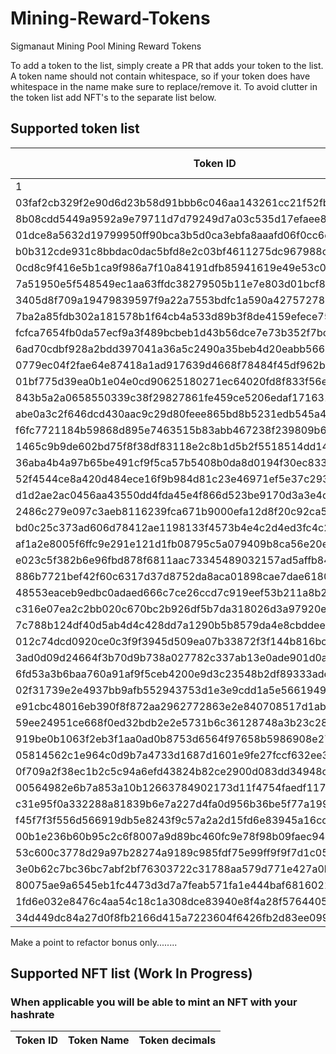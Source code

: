 # Mining-Reward-Tokens
Sigmanaut Mining Pool Mining Reward Tokens


To add a token to the list, simply create a PR that adds your token to the list. A token name should not contain whitespace, so if your token does have whitespace in the name make sure to replace/remove it. To avoid clutter in the token list add NFT's to the separate list below.

## Supported token list
| Token ID | Token Name | Token decimals | Bonus Only | Swap |
| --- | --- | --- | --- | --- |
| 1 | ERGO | 9 | False | True |
| 03faf2cb329f2e90d6d23b58d91bbb6c046aa143261cc21f52fbe2824bfcbf04 | SigUSD | 2 | True | False |
| 8b08cdd5449a9592a9e79711d7d79249d7a03c535d17efaee83e216e80a44c4b | RSN | 3 | False | True |
| 01dce8a5632d19799950ff90bca3b5d0ca3ebfa8aaafd06f0cc6dd1e97150e7f | CYPX | 4 | False | True |
| b0b312cde931c8bbdac0dac5bfd8e2c03bf4611275dc967988c8d15bd5ec20e0 | Bober | 3 | True | False |
| 0cd8c9f416e5b1ca9f986a7f10a84191dfb85941619e49e53c0dc30ebf83324b | COMET | 0 | True | False |
| 7a51950e5f548549ec1aa63ffdc38279505b11e7e803d01bcf8347e0123c88b0 | rsBTC | 8 | False | True |
| 3405d8f709a19479839597f9a22a7553bdfc1a590a427572787d7c44a88b6386 | love | 0 | True | False |
| 7ba2a85fdb302a181578b1f64cb4a533d89b3f8de4159efece75da41041537f9 | Gort | 0 | True | False |
| fcfca7654fb0da57ecf9a3f489bcbeb1d43b56dce7e73b352f7bc6f2561d2a1b | ErgOne | 8 | True | False |
| 6ad70cdbf928a2bdd397041a36a5c2490a35beb4d20eabb5666f004b103c7189 | rsHosky | 0 | True | False |
| 0779ec04f2fae64e87418a1ad917639d4668f78484f45df962b0dec14a2591d2 | MiGoreng | 0 | True | False |
| 01bf775d39ea0b1e04e0cd90625180271ec64020fd8f833f56e3e20794656e56 | AlienRocket | 0 | True | False |
| 843b5a2a0658550339c38f29827861fe459ce5206edaf17163113cccafc77af1 | GIF | 6 | True | False |
| abe0a3c2f646dcd430aac9c29d80feee865bd8b5231edb545a41105d4c8e4985 | Buns | 4 | True | False |
| f6fc7721184b59868d895e7463515b83abb467238f239809b6ef76717e444063 | Alien | 0 | True | False |
| 1465c9b9de602bd75f8f38df83118e2c8b1d5b2f5518514dd1438149053652a8 | DarkErdoge | 6 | True | False |
| 36aba4b4a97b65be491cf9f5ca57b5408b0da8d0194f30ec8330d1e8946161c1 | ErgDoge | 0 | True | False |
| 52f4544ce8a420d484ece16f9b984d81c23e46971ef5e37c29382ac50f80d5bd | AuctionCoin | 0 | True | False |
| d1d2ae2ac0456aa43550dd4fda45e4f866d523be9170d3a3e4cab43a83926334 | GreasyCex | 0 | True | False |
| 2486c279e097c3aeb8116239fca671b9000efa12d8f20c92ca5b7795a359e041 | Fucks | 5 | True | False |
| bd0c25c373ad606d78412ae1198133f4573b4e4c2d4ed3fc4c2a4547c6c6e12e | Clown | 3 | True |  False |
| af1a2e8005f6ffc9e291e121d1fb08795c5a079409b8ca56e20eb2f4f6f8553b | Doggo | 0 | True | False |
| e023c5f382b6e96fbd878f6811aac73345489032157ad5affb84aefd4956c297 | rsADA | 6 | False | True |
| 886b7721bef42f60c6317d37d8752da8aca01898cae7dae61808c4a14225edc8 | GAU | 9 | False | True |
| 48553eaceb9edbc0adaed666c7ce26ccd7c919eef53b211a8b2ffcfb25ff97c0 | ProxyToken | 5 | True | False |
| c316e07ea2c2bb020c670bc2b926df5b7da318026d3a97920ed09e7fa4110f07 | btcSHARK | 0 | True | False |
| 7c788b124df40d5ab4d4c428dd7a1290b5b8579da4e8cbddeea060b1671312da | Pumperino | 3 | True | False |
| 012c74dcd0920ce0c3f9f3945d509ea07b33872f3f144b816bcd7b664b22d5b3 | Troll | 0 | True | False |
| 3ad0d09d24664f3b70d9b738a027782c337ab13e0ade901d0adc414a5ead64fd | Rubber | 2 | True | False |
| 6fd53a3b6baa760a91af9f5ceb4200e9d3c23548b2df89333adede65a272c893 | heisenbERG | 5 | True | False |
| 02f31739e2e4937bb9afb552943753d1e3e9cdd1a5e5661949cb0cef93f907ea | Terahertz | 4 | True | False |
| e91cbc48016eb390f8f872aa2962772863e2e840708517d1ab85e57451f91bed | erGOLD | 0 | True | False |
| 59ee24951ce668f0ed32bdb2e2e5731b6c36128748a3b23c28407c5f8ccbf0f6 | Walrus | 0 | True | False |
| 919be0b1063f2eb3f1aa0ad0b8753d6564f97658b5986908e2734cb22b2a35b0 | COCKMEMETUM | 6 | True | False |
| 05814562c1e964c0d9b7a4733d1687d1601e9fe27fccf632ee3344bf94022a1a | LASTBYTE | 9 | True | False |
| 0f709a2f38ec1b2c5c94a6efd43824b82ce2900d083dd34948c6ce75fd11d5ea | SIGMANAUTSMININGPOOL | 5 | True | False |
| 00564982e6b7a853a10b12663784902173d11f4754faedf117894ab387c9de28 | SHIPMYPANTS | 9 | True | False |
| c31e95f0a332288a81839b6e7a227d4fa0d956b36be5f77a1998116352b24947 | Ignifox | 0 | True | False |
| f45f7f3f556d566919db5e8243f9c57a2a2d15fd6e83945a16cca891008779b3 | Hashmon | 0 | True | False |
| 00b1e236b60b95c2c6f8007a9d89bc460fc9e78f98b09faec9449007b40bccf3 | EGIO | 4 | True | False |
| 53c600c3778d29a97b28274a9189c985fdf75e99ff9f9f7d1c058612f7b2e097 | huggingface | 0 | True | False |
| 3e0b62c7bc36bc7abf2bf76303722c31788aa579d771e427a0b2c8357da160ba | Ergonaut | 4 | True | False |
| 80075ae9a6545eb1fc4473d3d7a7feab571fa1e444baf6816021af3a78d8bca3 | Bulls | 1 | True | False |
| 1fd6e032e8476c4aa54c18c1a308dce83940e8f4a28f576440513ed7326ad489 | Paideia | 4 | True | False |
| 34d449dc84a27d0f8fb2166d415a7223604f6426fb2d83ee099f2312182d575d | PHP | 8 | True | False |


 
Make a point to refactor bonus only........

## Supported NFT list (Work In Progress)
### When applicable you will be able to mint an NFT with your hashrate
| Token ID | Token Name | Token decimals |
| --- | --- | --- |
